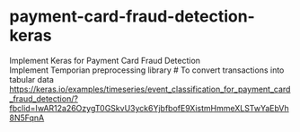 # payment-card-fraud-detection-keras
Implement Keras for Payment Card Fraud Detection <br>
Implement Temporian preprocessing library # To convert transactions into tabular data <br>
<a href>https://keras.io/examples/timeseries/event_classification_for_payment_card_fraud_detection/?fbclid=IwAR12a26OzygT0GSkvU3yck6YjbfbofE9XistmHmmeXLSTwYaEbVh8N5FqnA
